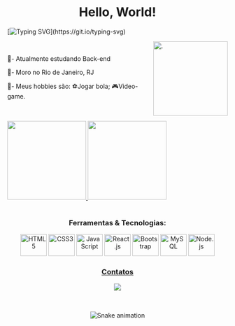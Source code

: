 <h1 align="center">Hello, World!</h1>

[![Typing SVG](https://readme-typing-svg.demolab.com/?lines=OLÁ+SEJA+BEM-VINDO!;MEU+NOME+É+JEAN+VITOR!;TENHO+18+ANOS!)](https://git.io/typing-svg)

<img src="http://pm1.narvii.com/7729/44444d7c197c8e28072201b10364c1f4f3d75e2dr1-1303-981v2_uhq.jpg" height="170px" align="right" alt=".">

<br>
<p>📘- Atualmente estudando Back-end</p>
<p>🏡- Moro no Rio de Janeiro, RJ</p>
<p>🧩- Meus hobbies são: ⚽Jogar bola; 🎮Video-game.</p>

<br>
<br>

<div>
<!--Para quem for reutilizar o código abaixo, é só trocar o nome de usuário para o seu! 😉✌🏼-->

<a href="https://github.com/jeanvitor29">
<img height="180em" src="https://github-readme-stats.vercel.app/api?username=jeanvitor29&show_icons=true&theme=tokyonight&include_all_commits=true&count_private=true"/>
<img height="180em" src="https://github-readme-stats.vercel.app/api/top-langs/?username=jeanvitor29&layout=compact&langs_count=7&theme=tokyonight"/>
</div>
<br>
<div  align="center"> 
 <div align="center" style="display:inline-block">
    <h3>Ferramentas & Tecnologias:</h3>
  <img src="https://cdn.jsdelivr.net/gh/devicons/devicon/icons/html5/html5-plain-wordmark.svg" title="HTML5" height="50" width="60"/>
  <img src="https://cdn.jsdelivr.net/gh/devicons/devicon/icons/css3/css3-plain-wordmark.svg" title="CSS3" height="50" width="60" />
  <img src="https://cdn.jsdelivr.net/gh/devicons/devicon/icons/javascript/javascript-plain.svg" title="JavaScript" height="50" width="60" />
  <img src="https://cdn.jsdelivr.net/gh/devicons/devicon/icons/react/react-original.svg" title="React.js" height="50" width="60" />
  <img src="https://cdn.jsdelivr.net/gh/devicons/devicon/icons/bootstrap/bootstrap-plain.svg" title="Bootstrap" height="50" width="60" />
  <img src="https://cdn.jsdelivr.net/gh/devicons/devicon/icons/mysql/mysql-original-wordmark.svg" title="MySQL" height="50" width="60" />
  <img src="https://cdn.jsdelivr.net/gh/devicons/devicon/icons/nodejs/nodejs-original.svg" title="Node.js" height="50" width="60" />

</div>
 <br>
  <div align="center">
  <h3>Contatos</h3>
  <a href="https://www.linkedin.com/in/jean-vitor-sena-56693624b/"_blank"><img src="https://img.shields.io/badge/-LinkedIn-%230077B5?style=for-the-badge&logo=linkedin&logoColor=white" target="_blank"></a> 

</div>
  <br>
  <br>
  <div align="center">

![Snake animation](https://github.com/jeanvitor29/jeanvitor29/blob/output/github-contribution-grid-snake.svg)
 
</div>
 
